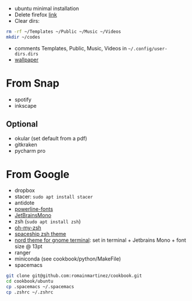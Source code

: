 - ubuntu minimal installation
- Delete firefox [link](https://askubuntu.com/questions/16758/removing-firefox-in-ubuntu-with-all-add-ons-like-it-never-existed)
- Clear dirs:
```bash
rm -rf ~/Templates ~/Public ~/Music ~/Videos 
mkdir ~/codes
```
- comments Templates, Public, Music, Videos in `~/.config/user-dirs.dirs`
- [wallpaper](https://imgur.com/a/nwrAFSJ)

# From Snap
- spotify
- inkscape

## Optional
- okular (set default from a pdf)
- gitkraken
- pycharm pro

# From Google
- dropbox
- stacer: `sudo apt install stacer`
- antidote
- [powerline-fonts](https://github.com/powerline/fonts)
- [JetBrainsMono](https://www.jetbrains.com/lp/mono/)
- zsh (`sudo apt install zsh`)
- [oh-my-zsh](https://github.com/ohmyzsh/ohmyzsh)
- [spaceship zsh theme](https://github.com/denysdovhan/spaceship-prompt)
- [nord theme for gnome terminal](https://github.com/arcticicestudio/nord-gnome-terminal): set in terminal + Jetbrains Mono + font size @ 13pt
- ranger
- miniconda (see cookbook/python/MakeFile)
- spacemacs

```bash
git clone git@github.com:romainmartinez/cookbook.git
cd cookbook/ubuntu
cp .spacemacs ~/.spacemacs
cp .zshrc ~/.zshrc
```
